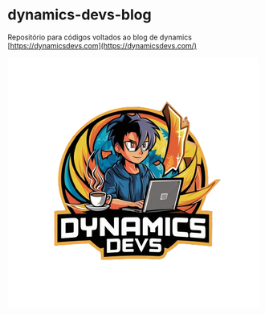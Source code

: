 # dynamics-devs-blog
Repositório para códigos voltados ao blog de dynamics [https://dynamicsdevs.com](https://dynamicsdevs.com/)

![Image](https://github.com/LimaRodrigo/dynamics-devs-blog/blob/main/Images/Logo.png)

